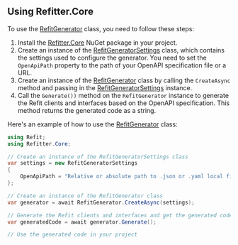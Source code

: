 ## Using Refitter.Core

To use the [RefitGenerator](Refitter.Core.RefitGenerator.yml) class, you need to follow these steps:

1. Install the [Refitter.Core](Refitter.Core.yml) NuGet package in your project.
2. Create an instance of the [RefitGeneratorSettings](Refitter.Core.RefitGeneratorSettings.yml) class, which contains the settings used to configure the generator. You need to set the `OpenApiPath` property to the path of your OpenAPI specification file or a URL.
3. Create an instance of the [RefitGenerator](Refitter.Core.RefitGenerator.yml) class by calling the `CreateAsync` method and passing in the [RefitGeneratorSettings](Refitter.Core.RefitGeneratorSettings.yml) instance.
4. Call the `Generate())` method on the `RefitGenerator` instance to generate the Refit clients and interfaces based on the OpenAPI specification. This method returns the generated code as a string.

Here's an example of how to use the [RefitGenerator](Refitter.Core.RefitGenerator.yml) class:

```csharp
using Refit;
using Refitter.Core;

// Create an instance of the RefitGeneratorSettings class
var settings = new RefitGeneratorSettings
{
    OpenApiPath = "Relative or absolute path to .json or .yaml local file or a URL to a .json or .yaml file"
};

// Create an instance of the RefitGenerator class
var generator = await RefitGenerator.CreateAsync(settings);

// Generate the Refit clients and interfaces and get the generated code as a string
var generatedCode = await generator.Generate();

// Use the generated code in your project
```

